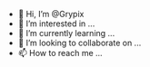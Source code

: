 - 👋 Hi, I’m @Grypix
- 👀 I’m interested in ...
- 🌱 I’m currently learning ...
- 💞️ I’m looking to collaborate on ...
- 📫 How to reach me ...

<!---
Grypix/Grypix is a ✨ special ✨ repository because its `README.md` (this file) appears on your GitHub profile.
You can click the Preview link to take a look at your changes.
--->
